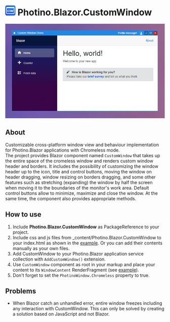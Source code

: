 # ![ ](customwindow.png) Photino.Blazor.CustomWindow
![ ](preview.png)

## About
Customizable cross-platform window view and behaviour implementation for Photino.Blazor applications with Chromeless mode.\
The project provides Blazor component named `CustomWindow` that takes up the entire space of the cromeless window and renders custom window header and borders.
It includes the possibility of customizing the window header up to the icon, title and control buttons, moving the window on header dragging, window resizing on borders dragging, and some other features such as stretching (expanding) the window by half the screen when moving it to the boundaries of the monitor's work area.
Default control buttons allow to minimize, maximize and close the window. At the same time, the component also provides appropriate methods.

## How to use
1. Include **Photino.Blazor.CustomWindow** as PackageReference to your project.
2. Include css and js files from _content/Photino.Blazor.CustomWindow to your index.html as shown in the [example](Photino.Blazor.CustomWindow.Sample/wwwroot/index.html). Or you can add their contents manually as your own files.
3. Add CustomWindow to your Photino.Blazor application service collection with `AddCustomWindow()` extension.
4. Use `CustomWindow` component as root in your markup and place your content to its `WindowContent` RenderFragment (see [example](Photino.Blazor.CustomWindow.Sample/Shared/MainLayout.razor)).
5. Don't forget to set the `PhotinoWindow.Chromeless` property to true.

## Problems
- When Blazor catch an unhandled error, entire window freezes including any interaction with CustomWindow. This can only be solved by creating a solution based on JavaScript and not Blazor.
